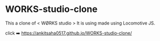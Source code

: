 # WORKS-studio-clone
This a clone of < WØRKS studio > It is using made using Locomotive JS.


click ➡️ https://ankitsaha0517.github.io/WORKS-studio-clone/
